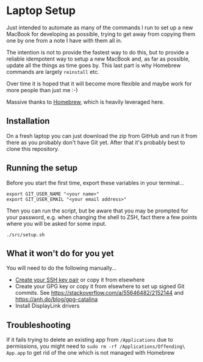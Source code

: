 # Laptop Setup

Just intended to automate as many of the commands I run to set up a new MacBook for developing as possible, trying to get away from copying them one by one from a note I have with them all in.

The intention is not to provide the fastest way to do this, but to provide a reliable idempotent way to setup a new MacBook and, as far as possible, update all the things as time goes by. This last part is why Homebrew commands are largely `reinstall` etc.

Over time it is hoped that it will become more flexible and maybe work for more people than just me :-)

Massive thanks to [Homebrew](https://brew.sh/), which is heavily leveraged here.

## Installation

On a fresh laptop you can just download the zip from GitHub and run it from there as you probably don't have Git yet. After that it's probably best to clone this repository.

## Running the setup

Before you start the first time, export these variables in your terminal...

    export GIT_USER_NAME "<your name>"
    export GIT_USER_EMAIL "<your email address>"

Then you can run the script, but be aware that you may be prompted for your password, e.g. when changing the shell to ZSH, fact there a few points where you will be asked for some input.

    ./src/setup.sh

## What it won't do for you yet

You will need to do the following manually...

* [Create your SSH key pair](https://docs.github.com/en/github/authenticating-to-github/generating-a-new-ssh-key-and-adding-it-to-the-ssh-agent#generating-a-new-ssh-key) or copy it from elsewhere
* Create your GPG key or copy it from elsewhere to set up signed Git commits. See https://stackoverflow.com/a/55646482/2152144 and https://anh.do/blog/gpg-catalina
* Install DisplayLink drivers

## Troubleshooting

If it fails trying to delete an existing app from `/Applications` due to permissions, you might need to `sudo rm -rf /Applications/Offending\ App.app` to get rid of the one which is not managed with Homebrew

